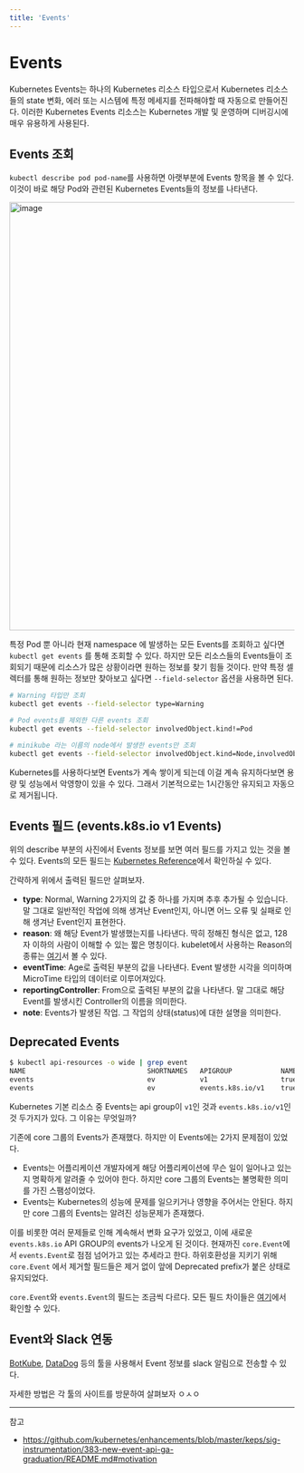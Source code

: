 ```yaml
---
title: 'Events'
---
```

# Events

Kubernetes Events는 하나의 Kubernetes 리소스 타입으로서 Kubernetes 리소스들의 state 변화, 에러 또는 시스템에 특정 메세지를 전파해야할 때 자동으로 만들어진다. 이러한 Kubernetes Events 리소스는 Kubernetes 개발 및 운영하며 디버깅시에 매우 유용하게 사용된다.

## Events 조회

`kubectl describe pod pod-name`를 사용하면 아랫부분에 Events 항목을 볼 수 있다. 이것이 바로 해당 Pod와 관련된 Kubernetes Events들의 정보를 나타낸다.

<img width="756" alt="image" src="https://github.com/rlaisqls/TIL/assets/81006587/5f22c8df-9ff9-480d-983d-308a2691c691">

특정 Pod 뿐 아니라 현재 namespace 에 발생하는 모든 Events를 조회하고 싶다면 `kubectl get events` 를 통해 조회할 수 있다. 하지만 모든 리소스들의 Events들이 조회되기 때문에 리소스가 많은 상황이라면 원하는 정보를 찾기 힘들 것이다. 만약 특정 셀렉터를 통해 원하는 정보만 찾아보고 싶다면 `--field-selector` 옵션을 사용하면 된다.

```bash
# Warning 타입만 조회
kubectl get events --field-selector type=Warning

# Pod events를 제외한 다른 events 조회
kubectl get events --field-selector involvedObject.kind!=Pod

# minikube 라는 이름의 node에서 발생한 events만 조회
kubectl get events --field-selector involvedObject.kind=Node,involvedObject.name=minikube
```

Kubernetes를 사용하다보면 Events가 계속 쌓이게 되는데 이걸 계속 유지하다보면 용량 및 성능에서 악영향이 있을 수 있다. 그래서 기본적으로는 1시간동안 유지되고 자동으로 제거됩니다.

## Events 필드 (events.k8s.io v1 Events)

위의 describe 부분의 사진에서 Events 정보를 보면 여러 필드를 가지고 있는 것을 볼 수 있다. Events의 모든 필드는 [Kubernetes Reference](https://kubernetes.io/docs/reference/generated/kubernetes-api/v1.22/#event-v1-events-k8s-io)에서 확인하실 수 있다.

간략하게 위에서 출력된 필드만 살펴보자.

- **type**: Normal, Warning 2가지의 값 중 하나를 가지며 추후 추가될 수 있습니다. 말 그대로 일반적인 작업에 의해 생겨난 Event인지, 아니면 어느 오류 및 실패로 인해 생겨난 Event인지 표현한다.
- **reason**: 왜 해당 Event가 발생했는지를 나타낸다. 딱히 정해진 형식은 없고, 128자 이하의 사람이 이해할 수 있는 짧은 명칭이다. kubelet에서 사용하는 Reason의 종류는 [여기](https://github.com/kubernetes/kubernetes/blob/master/pkg/kubelet/events/event.go)서 볼 수 있다.
- **eventTime**: Age로 출력된 부분의 값을 나타낸다. Event 발생한 시각을 의미하며 MicroTime 타입의 데이터로 이루어져있다.
- **reportingController**: From으로 출력된 부분의 값을 나타낸다. 말 그대로 해당 Event를 발생시킨 Controller의 이름을 의미한다.
- **note**: Events가 발생된 작업. 그 작업의 상태(status)에 대한 설명을 의미한다.

## Deprecated Events

```bash
$ kubectl api-resources -o wide | grep event
NAME                              SHORTNAMES   APIGROUP            NAMESPACED   KIND                             VERBS
events                            ev           v1                  true         Event                            create,delete,deletecollection,get,list,patch,update,watch
events                            ev           events.k8s.io/v1    true         Event                            create,delete,deletecollection,get,list,patch,update,watch
```

Kubernetes 기본 리소스 중 Events는 api group이 `v1`인 것과 `events.k8s.io/v1`인 것 두가지가 있다. 그 이유는 무엇일까? 

기존에 core 그룹의 Events가 존재했다. 하지만 이 Events에는 2가지 문제점이 있었다.

- Events는 어플리케이션 개발자에게 해당 어플리케이션에 무슨 일이 일어나고 있는지 명확하게 알려줄 수 있어야 한다. 하지만 core 그룹의 Events는 불명확한 의미를 가진 스팸성이었다.
- Events는 Kubernetes의 성능에 문제를 일으키거나 영향을 주어서는 안된다. 하지만 core 그룹의 Events는 알려진 성능문제가 존재했다.

이를 비롯한 여러 문제들로 인해 계속해서 변화 요구가 있었고, 이에 새로운 `events.k8s.io` API GROUP의 events가 나오게 된 것이다. 현재까진 `core.Event`에서 `events.Event`로 점점 넘어가고 있는 추세라고 한다. 하위호환성을 지키기 위해 `core.Event` 에서 제거할 필드들은 제거 없이 앞에 Deprecated prefix가 붙은 상태로 유지되었다.

`core.Event`와 `events.Event`의 필드는 조금씩 다르다. 모든 필드 차이들은 [여기](https://github.com/kubernetes/enhancements/blob/master/keps/sig-instrumentation/383-new-event-api-ga-graduation/README.md#backward-compatibility)에서 확인할 수 있다. 

## Event와 Slack 연동

[BotKube](https://botkube.io/), [DataDog](https://docs.datadoghq.com/events/) 등의 툴을 사용해서 Event 정보를 slack 알림으로 전송할 수 있다.

자세한 방법은 각 툴의 사이트를 방문하여 살펴보자 ㅇㅅㅇ

---
참고
- https://github.com/kubernetes/enhancements/blob/master/keps/sig-instrumentation/383-new-event-api-ga-graduation/README.md#motivation